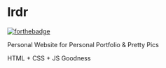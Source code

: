 # lrdr
[![forthebadge](http://forthebadge.com/images/badges/made-with-crayons.svg)](http://forthebadge.com)

Personal Website for Personal Portfolio & Pretty Pics

HTML + CSS + JS Goodness
